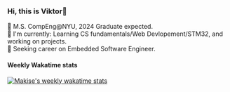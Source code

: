 ### Hi, this is Viktor👋

🏫 M.S. CompEng@NYU, 2024 Graduate expected. \
📖 I'm currently: Learning CS fundamentals/Web Devlopement/STM32, and working on projects. \
🚀 Seeking career on Embedded Software Engineer. 

#### Weekly Wakatime stats

[![Makise's weekly wakatime stats](https://github-readme-stats.vercel.app/api/wakatime?username=MakiseJiang&&layout=compact)](https://github.com/anuraghazra/github-readme-stats)
